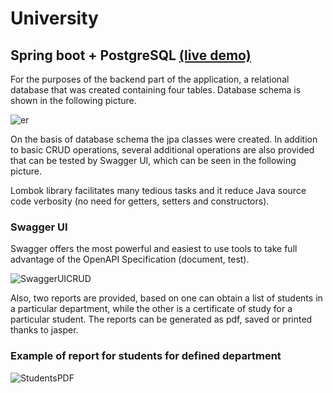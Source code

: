 # University

## Spring boot + PostgreSQL [(live demo)](https://majajovanovic.herokuapp.com/swagger-ui.html)

For the purposes of the backend part of the application, a relational database that was created containing four tables.
Database schema is shown in the following picture.

![er](https://user-images.githubusercontent.com/33513994/65599987-693e5e80-df9f-11e9-8cc5-b5ed8d4c65e2.jpg)

On the basis of database schema the jpa classes were created. In addition to basic CRUD operations, 
several additional operations are also provided that can be tested by Swagger UI, which can be seen in the following picture.

Lombok library facilitates many tedious tasks and it reduce Java source code verbosity (no need for getters, setters and constructors).

### Swagger UI

Swagger offers the most powerful and easiest to use tools to take full advantage of the OpenAPI Specification (document, test).

![SwaggerUICRUD](https://user-images.githubusercontent.com/33513994/65601693-d4d5fb00-dfa2-11e9-8513-1a9a0015c566.png)

Also, two reports are provided, based on one can obtain a list of students in a particular department, while the other is a 
certificate of study for a particular student. The reports can be generated as pdf, saved or printed thanks to jasper.

### Example of report for students for defined department

![StudentsPDF](https://user-images.githubusercontent.com/33513994/65603139-6c3c4d80-dfa5-11e9-9eec-f31bc434f223.png)
